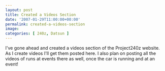 ```yaml
---
layout: post
title: Created a Videos Section
date: '2007-01-29T11:00:00+00:00'
permalink: created-a-videos-section
image: 
categories: [ 240z, Datsun ]
---
```

I've gone ahead and created a videos section of the Project240z website. As I create videos I'll get them posted here. I also plan on posting all the videos of runs at events there as well, once the car is running and at an event!





